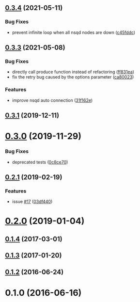 ## [0.3.4](https://github.com/Wiredcraft/nsq-strategies/compare/v0.3.3...v0.3.4) (2021-05-11)


### Bug Fixes

* prevent infinite loop when all nsqd nodes are down ([c45fddc](https://github.com/Wiredcraft/nsq-strategies/commit/c45fddc431df32078671cdb5b5acccc0557f8529))



## [0.3.3](https://github.com/Wiredcraft/nsq-strategies/compare/v0.3.1...v0.3.3) (2021-05-08)


### Bug Fixes

* directly call produce function instead of refactoring ([ff831ea](https://github.com/Wiredcraft/nsq-strategies/commit/ff831eaf13c7254b55105bd63344d81d46d2403c))
* fix the retry bug caused by the options parameter ([ca80023](https://github.com/Wiredcraft/nsq-strategies/commit/ca800239e46fbd175604b1d8046d84294c195d81))


### Features

* improve nsqd auto connection ([31f162e](https://github.com/Wiredcraft/nsq-strategies/commit/31f162e5359703f32516aa76c2d43603971c1458))



## [0.3.1](https://github.com/Wiredcraft/nsq-strategies/compare/v0.3.0...v0.3.1) (2019-12-11)



# [0.3.0](https://github.com/Wiredcraft/nsq-strategies/compare/v0.2.1...v0.3.0) (2019-11-29)


### Bug Fixes

* deprecated tests ([0c8ce70](https://github.com/Wiredcraft/nsq-strategies/commit/0c8ce70f33280176ba0a7a3e197cf9ef17cb78a0))



## [0.2.1](https://github.com/Wiredcraft/nsq-strategies/compare/v0.2.0...v0.2.1) (2019-02-19)


### Features

* issue [#17](https://github.com/Wiredcraft/nsq-strategies/issues/17) ([03df440](https://github.com/Wiredcraft/nsq-strategies/commit/03df44066618acf2b11a2b0eaa3d4051fe0f0f2a))



# [0.2.0](https://github.com/Wiredcraft/nsq-strategies/compare/v0.1.4...v0.2.0) (2019-01-04)



## [0.1.4](https://github.com/Wiredcraft/nsq-strategies/compare/v0.1.3...v0.1.4) (2017-03-01)



## [0.1.3](https://github.com/Wiredcraft/nsq-strategies/compare/v0.1.2...v0.1.3) (2017-01-20)



## [0.1.2](https://github.com/Wiredcraft/nsq-strategies/compare/0.1.1...v0.1.2) (2016-06-24)



# 0.1.0 (2016-06-16)



